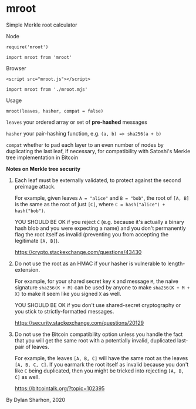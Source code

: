 mroot
=====
Simple Merkle root calculator

Node

`require('mroot')`

`import mroot from 'mroot'`

Browser

`<script src="mroot.js"></script>`

`import mroot from './mroot.mjs'`

Usage

`mroot(leaves, hasher, compat = false)`

`leaves` your ordered array or set of **pre-hashed** messages

`hasher` your pair-hashing function, e.g. `(a, b) => sha256(a + b)`

`compat` whether to pad each layer to an even number of nodes by duplicating the
last leaf, if necessary, for compatibility with Satoshi's Merkle tree
implementation in Bitcoin

**Notes on Merkle tree security**


1.  Each leaf must be externally validated, to protect against the second
    preimage attack.

    For example, given leaves `A = "alice"` and `B = "bob"`, the
    root of `[A, B]` is the same as the root of just `[C]`, where  `C =
    hash("alice") + hash("bob")`.

    YOU SHOULD BE OK if you reject `C` (e.g. because it's actually a binary hash
    blob and you were expecting a name) and you don't permanently flag the root
    itself as invalid (preventing you from accepting the legitimate `[A, B]`).

    https://crypto.stackexchange.com/questions/43430

2.  Do not use the root as an HMAC if your hasher is vulnerable to
    length-extension.

    For example, for your shared secret key `K` and message `M`, the naive
    signature `sha256(K + M)` can be used by anyone to make `sha256(K + M + X)`
    to make it seem like you signed `X` as well.

    YOU SHOULD BE OK if you don't use shared-secret cryptography or you stick to
    strictly-formatted messages.

    https://security.stackexchange.com/questions/20129

3.  Do not use the Bitcoin compatibility option unless you handle the fact that
    you will get the same root with a potentially invalid, duplicated last-pair
    of leaves.

    For example, the leaves `[A, B, C]` will have the same root as the leaves
    `[A, B, C, C]`. If you earmark the root itself as invalid because you don't
    like `C` being duplicated, then you might be tricked into rejecting
    `[A, B, C]` as well.

    https://bitcointalk.org/?topic=102395

By Dylan Sharhon, 2020
